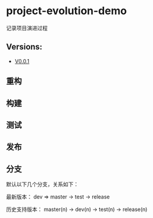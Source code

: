 # project-evolution-demo

记录项目演进过程

## Versions:

* [V0.0.1](versions/0.0.1.md)

## 重构

## 构建

## 测试

## 发布

## 分支

默认以下几个分支，关系如下：

最新版本：
dev => master -> test -> release

历史支持版本：
master(n) -> dev(n) -> test(n) -> release(n)
